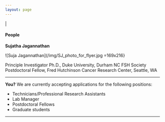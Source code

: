 ```yaml
---
layout: page
---
```

|
#### People

**Sujatha Jagannathan**

![Suja Jagannathan](/img/SJ_photo_for_flyer.jpg =169x216}

Principle Investigator
Ph.D., Duke University, Durham NC
FSH Society Postdoctoral Fellow, Fred Hutchinson Cancer Research Center, Seattle, WA

----

**You?**
We are currently accepting applications for the following positions:
* Technicians/Professional Research Assistants
* Lab Manager
* Postdoctoral Fellows
* Graduate students

----

